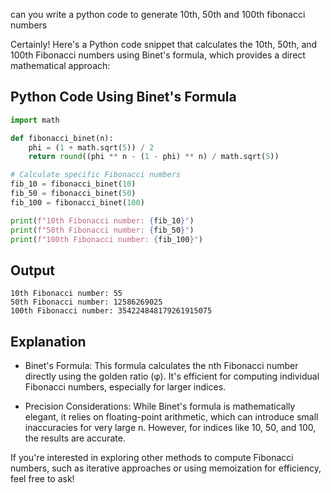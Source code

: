 can you write a python code to generate 10th, 50th and 100th fibonacci numbers

Certainly! Here's a Python code snippet that calculates the 10th, 50th, and 100th Fibonacci numbers using Binet's formula, which provides a direct mathematical approach:

## Python Code Using Binet's Formula

```python
import math

def fibonacci_binet(n):
    phi = (1 + math.sqrt(5)) / 2
    return round((phi ** n - (1 - phi) ** n) / math.sqrt(5))

# Calculate specific Fibonacci numbers
fib_10 = fibonacci_binet(10)
fib_50 = fibonacci_binet(50)
fib_100 = fibonacci_binet(100)

print(f"10th Fibonacci number: {fib_10}")
print(f"50th Fibonacci number: {fib_50}")
print(f"100th Fibonacci number: {fib_100}")
```

## Output

```
10th Fibonacci number: 55
50th Fibonacci number: 12586269025
100th Fibonacci number: 354224848179261915075
```

## Explanation

- Binet's Formula: This formula calculates the nth Fibonacci number directly using the golden ratio (φ). It's efficient for computing individual Fibonacci numbers, especially for larger indices.

- Precision Considerations: While Binet's formula is mathematically elegant, it relies on floating-point arithmetic, which can introduce small inaccuracies for very large n. However, for indices like 10, 50, and 100, the results are accurate.

If you're interested in exploring other methods to compute Fibonacci numbers, such as iterative approaches or using memoization for efficiency, feel free to ask!
